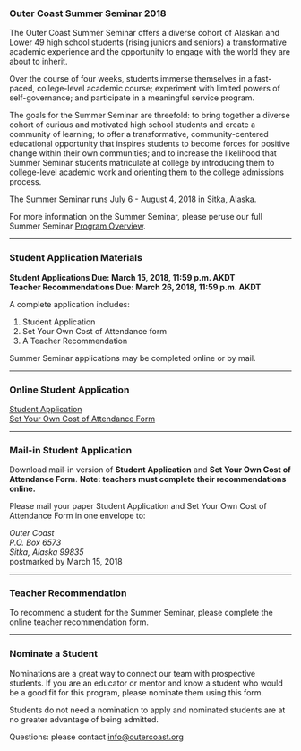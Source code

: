 ### Outer Coast Summer Seminar 2018

The Outer Coast Summer Seminar offers a diverse cohort of Alaskan and Lower 49 high school students (rising juniors and seniors) a transformative academic experience and the opportunity to engage with the world they are about to inherit. 

Over the course of four weeks, students immerse themselves in a fast-paced, college-level academic course; experiment with limited powers of self-governance; and participate in a meaningful service program.

The goals for the Summer Seminar are threefold: to bring together a diverse cohort of curious and motivated high school students and create a community of learning; to offer a transformative, community-centered educational opportunity that inspires students to become forces for positive change within their own communities; and to increase the likelihood that Summer Seminar students matriculate at college by introducing them to college-level academic work and orienting them to the college admissions process.

The Summer Seminar runs July 6 - August 4, 2018 in Sitka, Alaska. 

For more information on the Summer Seminar, please peruse our full Summer Seminar [Program Overview](https://docs.google.com/document/d/17uKQuDQ-DmsDRuoPbSXRT9VK5i_VXQHQIBX-O9hsX44/edit).

***

### Student Application Materials

**Student Applications Due: March 15, 2018, 11:59 p.m. AKDT**  
**Teacher Recommendations Due: March 26, 2018, 11:59 p.m. AKDT**

A complete application includes:

1. Student Application  
2. Set Your Own Cost of Attendance form  
3. A Teacher Recommendation  

Summer Seminar applications may be completed online or by mail.

***

### Online Student Application

[Student Application](https://drive.google.com/file/d/1CtnJiQxRJHF2odufdE1eI9AJsqavVcX8/view)  
[Set Your Own Cost of Attendance Form](https://drive.google.com/file/d/1ovzhQ0NpmymsLt_HszWOiU27VGyKyjCj/view)  

***

### Mail-in Student Application 

Download mail-in version of **Student Application** and **Set Your Own Cost of Attendance Form**. **Note: teachers must complete their recommendations online.**

Please mail your paper Student Application and Set Your Own Cost of Attendance Form in one envelope to: 

_Outer Coast  
P.O. Box 6573  
Sitka, Alaska 99835_  
postmarked by March 15, 2018  

***

### Teacher Recommendation

To recommend a student for the Summer Seminar, please complete the online teacher recommendation form. 

***

### Nominate a Student

Nominations are a great way to connect our team with prospective students. If you are an educator or mentor and know a student who would be a good fit for this program, please nominate them using this form. 

Students do not need a nomination to apply and nominated students are at no greater advantage of being admitted.

Questions: please contact [info@outercoast.org](mailto:info@outercoast.org)
